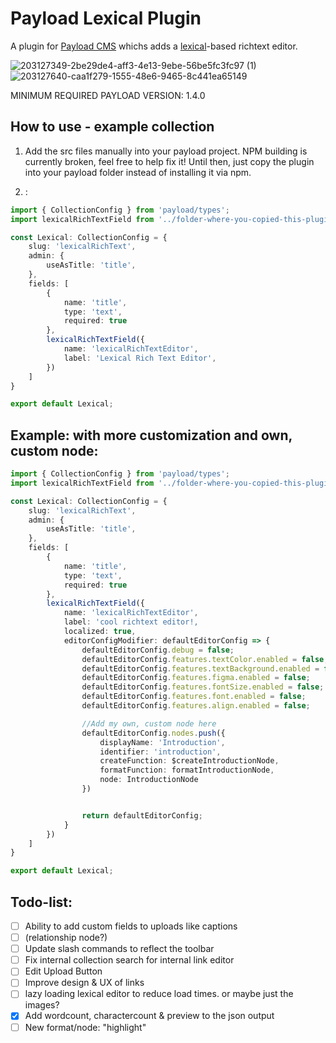 # Payload Lexical Plugin

A plugin for [Payload CMS](https://github.com/payloadcms/payload) whichs adds a [lexical](https://lexical.dev/)-based richtext editor.

![203127349-2be29de4-aff3-4e13-9ebe-56be5fc3fc97 (1)](https://user-images.githubusercontent.com/70709113/204068103-a09f39e1-14e4-45fc-868a-68558380b74e.png)
![203127640-caa1f279-1555-48e6-9465-8c441ea65149](https://user-images.githubusercontent.com/70709113/204068104-8dcf337a-b18e-47b8-8ba3-3e777a1f834c.png)


MINIMUM REQUIRED PAYLOAD VERSION: 1.4.0

## How to use - example collection

1. Add the src files manually into your payload project. NPM building is currently broken, feel free to help fix it! Until then, just copy the plugin into your payload folder instead of installing it via npm.

2. :
```ts
import { CollectionConfig } from 'payload/types';
import lexicalRichTextField from '../folder-where-you-copied-this-plugin-in/fields/lexicalRichTextField'

const Lexical: CollectionConfig = {
    slug: 'lexicalRichText',
    admin: {
        useAsTitle: 'title',
    },
    fields: [
        {
            name: 'title',
            type: 'text',
            required: true
        },
        lexicalRichTextField({
            name: 'lexicalRichTextEditor',
            label: 'Lexical Rich Text Editor',
        })
    ]
}

export default Lexical;

```

## Example: with more customization and own, custom node:
```ts
import { CollectionConfig } from 'payload/types';
import lexicalRichTextField from '../folder-where-you-copied-this-plugin-in/fields/lexicalRichTextField'

const Lexical: CollectionConfig = {
    slug: 'lexicalRichText',
    admin: {
        useAsTitle: 'title',
    },
    fields: [
        {
            name: 'title',
            type: 'text',
            required: true
        },
        lexicalRichTextField({
            name: 'lexicalRichTextEditor',
            label: 'cool richtext editor!,
            localized: true,
            editorConfigModifier: defaultEditorConfig => {
                defaultEditorConfig.debug = false;
                defaultEditorConfig.features.textColor.enabled = false;
                defaultEditorConfig.features.textBackground.enabled = false;
                defaultEditorConfig.features.figma.enabled = false;
                defaultEditorConfig.features.fontSize.enabled = false;
                defaultEditorConfig.features.font.enabled = false;
                defaultEditorConfig.features.align.enabled = false;

                //Add my own, custom node here
                defaultEditorConfig.nodes.push({
                    displayName: 'Introduction',
                    identifier: 'introduction',
                    createFunction: $createIntroductionNode,
                    formatFunction: formatIntroductionNode,
                    node: IntroductionNode
                })


                return defaultEditorConfig;
            }
        })
    ]
}

export default Lexical;

```

## Todo-list:

- [ ] Ability to add custom fields to uploads like captions
- [ ] (relationship node?)
- [ ] Update slash commands to reflect the toolbar
- [ ] Fix internal collection search for internal link editor
- [ ] Edit Upload Button
- [ ] Improve design & UX of links
- [ ] lazy loading lexical editor to reduce load times. or maybe just the images?
- [x] Add wordcount, charactercount & preview to the json output
- [ ] New format/node: "highlight"
